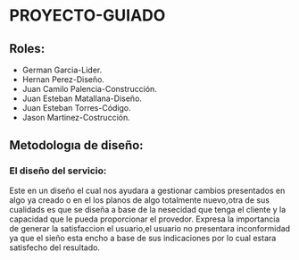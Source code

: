 # PROYECTO-GUIADO
## Roles:
+ German Garcia-Lider.
+ Hernan Perez-Diseño.
+ Juan Camilo Palencia-Construcción.
+ Juan Esteban Matallana-Diseño.
+ Juan Esteban Torres-Código.
+ Jason Martinez-Costrucción.
## Metodologıa de diseño:
### El diseño del servicio:
Este en un diseño el cual nos ayudara a gestionar cambios presentados en algo ya creado o en el los planos de algo totalmente nuevo,otra de sus cualidads es que se diseña a base de la nesecidad que tenga el cliente y la capacidad que le pueda proporcionar el provedor.
Expresa la importancia de generar la satisfaccion el usuario,el usuario no presentara inconformidad ya que el sieño esta encho a base de sus indicaciones por lo cual estara satisfecho del resultado.

